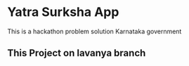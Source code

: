 # Yatra Surksha App
This is a hackathon problem solution Karnataka government
## This Project on lavanya branch
